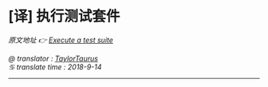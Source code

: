 # [译] 执行测试套件

*原文地址 👉 [Execute a test suite][0]*

*@ translator : [TaylorTaurus](https://github.com/taylortaurus)*    
*♋ translate time : 2018-9-14*  

---

[0]: https://www.ranorex.com/help/latest/ranorex-studio-fundamentals/test-suite/running-tests/#Errorbehavior/

